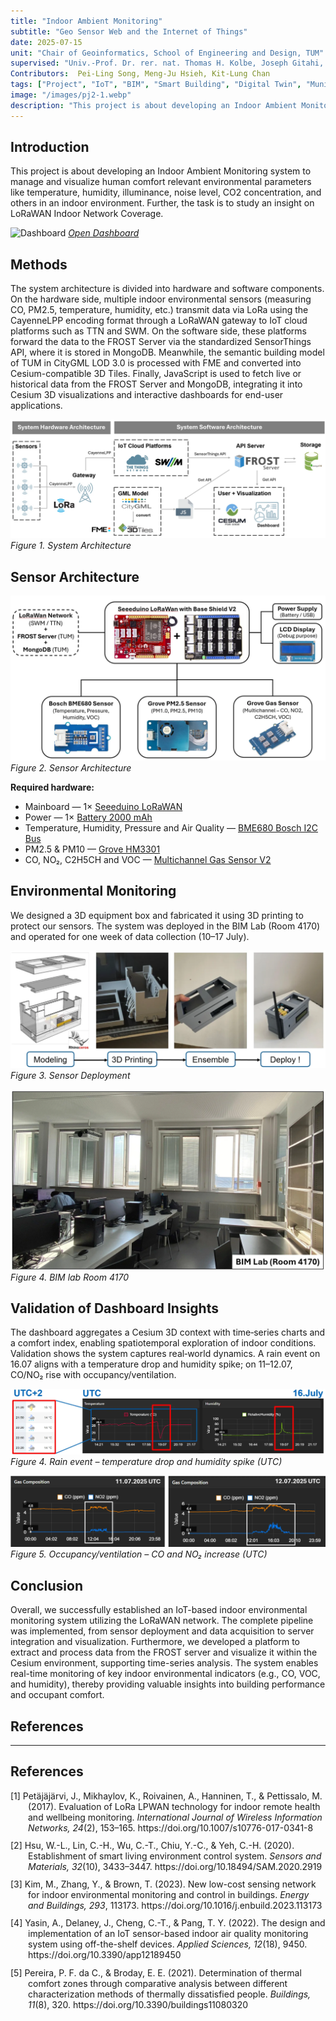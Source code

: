 ```yaml
---
title: "Indoor Ambient Monitoring"
subtitle: "Geo Sensor Web and the Internet of Things"
date: 2025-07-15
unit: "Chair of Geoinformatics, School of Engineering and Design, TUM"
supervised: "Univ.-Prof. Dr. rer. nat. Thomas H. Kolbe, Joseph Gitahi, M.Sc., Benedikt Schwab, M.Sc."
Contributors:  Pei-Ling Song, Meng-Ju Hsieh, Kit-Lung Chan
tags: ["Project", "IoT", "BIM", "Smart Building", "Digital Twin", "Munich, Germany"]
image: "/images/pj2-1.webp"
description: "This project is about developing an Indoor Ambient Monitoring system to manage and visualize human comfort relevant environmental parameters like temperature, humidity, illuminance, noise level, CO2 concentration, and others in an indoor environment. Further, the task is to study an insight on LoRaWAN Indoor Network Coverage."
---
```


## Introduction
This project is about developing an Indoor Ambient Monitoring system to manage and visualize human comfort relevant environmental parameters like temperature, humidity, illuminance, noise level, CO2 concentration, and others in an indoor environment. Further, the task is to study an insight on LoRaWAN Indoor Network Coverage.

![Dashboard](/images/pj2-1.webp)
*[Open Dashboard](https://xmruuu.github.io/25SS_IoT_Indoor-Ambient-Monitoring/)*

## Methods
The system architecture is divided into hardware and software components. On the hardware side, multiple indoor environmental sensors (measuring CO, PM2.5, temperature, humidity, etc.) transmit data via LoRa using the CayenneLPP encoding format through a LoRaWAN gateway to IoT cloud platforms such as TTN and SWM. On the software side, these platforms forward the data to the FROST Server via the standardized SensorThings API, where it is stored in MongoDB. Meanwhile, the semantic building model of TUM in CityGML LOD 3.0 is processed with FME and converted into Cesium-compatible 3D Tiles. Finally, JavaScript is used to fetch live or historical data from the FROST Server and MongoDB, integrating it into Cesium 3D visualizations and interactive dashboards for end-user applications.

![System Architecture](/images/pj2-2.webp)
*Figure 1. System Architecture*

## Sensor Architecture

![Sensor Architecture](/images/pj2-3.webp)
*Figure 2. Sensor Architecture*

**Required hardware:**

- Mainboard — 1× [Seeeduino LoRaWAN](https://wiki.seeedstudio.com/Seeeduino_LoRAWAN/)  
- Power — 1× [Battery 2000 mAh](https://akkuplus.de/Einzelzelle-634169-37-Volt-2000mAh-Li-Polymer) 
- Temperature, Humidity, Pressure and Air Quality — [BME680 Bosch I2C Bus](https://wiki.seeedstudio.com/Grove-Temperature_Humidity_Pressure_Gas_Sensor_BME680/)  
- PM2.5 & PM10 — [Grove HM3301](https://wiki.seeedstudio.com/Grove-Laser_PM2.5_Sensor-HM3301/) 
- CO, NO₂, C2H5CH and VOC — [Multichannel Gas Sensor V2](https://wiki.seeedstudio.com/Grove-Multichannel-Gas-Sensor-V2/)  

## Environmental Monitoring
We designed a 3D equipment box and fabricated it using 3D printing to protect our sensors. The system was deployed in the BIM Lab (Room 4170) and operated for one week of data collection (10–17 July).

![Sensor Deployment](/images/pj2-4.webp)
*Figure 3. Sensor Deployment*

![BIM lab Room 4170](/images/pj2-5.webp)
*Figure 4. BIM lab Room 4170*

## Validation of Dashboard Insights 
The dashboard aggregates a Cesium 3D context with time‑series charts and a comfort index, enabling spatiotemporal exploration of indoor conditions. Validation shows the system captures real‑world dynamics. A rain event on 16.07 aligns with a temperature drop and humidity spike; on 11–12.07, CO/NO₂ rise with occupancy/ventilation.

![Sensor Deployment](/images/pj2-6.webp)
*Figure 4. Rain event – temperature drop and humidity spike (UTC)*

![BIM lab Room 4170](/images/pj2-7.webp)
*Figure 5. Occupancy/ventilation – CO and NO₂ increase (UTC)*

## Conclusion 
Overall, we successfully established an IoT-based indoor environmental monitoring system utilizing the LoRaWAN network. The complete pipeline was implemented, from sensor deployment and data acquisition to server integration and visualization. Furthermore, we developed a platform to extract and process data from the FROST server and visualize it within the Cesium environment, supporting time-series analysis. The system enables real-time monitoring of key indoor environmental indicators (e.g., CO, VOC, and humidity), thereby providing valuable insights into building performance and occupant comfort.

## References
****
## References  

<div style="margin-bottom:0.8em; padding-left:2em; text-indent:-2em;">
[1] Petäjäjärvi, J., Mikhaylov, K., Roivainen, A., Hanninen, T., & Pettissalo, M. (2017). Evaluation of LoRa LPWAN technology for indoor remote health and wellbeing monitoring. <i>International Journal of Wireless Information Networks, 24</i>(2), 153–165. https://doi.org/10.1007/s10776-017-0341-8
</div>

<div style="margin-bottom:0.8em; padding-left:2em; text-indent:-2em;">
[2] Hsu, W.-L., Lin, C.-H., Wu, C.-T., Chiu, Y.-C., & Yeh, C.-H. (2020). Establishment of smart living environment control system. <i>Sensors and Materials, 32</i>(10), 3433–3447. https://doi.org/10.18494/SAM.2020.2919
</div>

<div style="margin-bottom:0.8em; padding-left:2em; text-indent:-2em;">
[3] Kim, M., Zhang, Y., & Brown, T. (2023). New low-cost sensing network for indoor environmental monitoring and control in buildings. <i>Energy and Buildings, 293</i>, 113173. https://doi.org/10.1016/j.enbuild.2023.113173
</div>

<div style="margin-bottom:0.8em; padding-left:2em; text-indent:-2em;">
[4] Yasin, A., Delaney, J., Cheng, C.-T., & Pang, T. Y. (2022). The design and implementation of an IoT sensor-based indoor air quality monitoring system using off-the-shelf devices. <i>Applied Sciences, 12</i>(18), 9450. https://doi.org/10.3390/app12189450
</div>

<div style="margin-bottom:0.8em; padding-left:2em; text-indent:-2em;">
[5] Pereira, P. F. da C., & Broday, E. E. (2021). Determination of thermal comfort zones through comparative analysis between different characterization methods of thermally dissatisfied people. <i>Buildings, 11</i>(8), 320. https://doi.org/10.3390/buildings11080320
</div>
